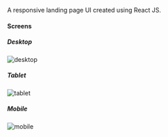 A responsive landing page UI created using React JS.

<h4>Screens</h4>

<h5>Desktop</h5>

![desktop](https://github.com/user-attachments/assets/47eab54a-a7c5-4c16-8fa5-c7f524587ebc)


<h5>Tablet</h5>

![tablet](https://github.com/user-attachments/assets/05d3b85f-896c-4aa2-8ca4-c267acf2e81d)


<h5>Mobile</h5>

![mobile](https://github.com/user-attachments/assets/b3e49aa9-f2d3-4fd6-af51-af295ed63857)

